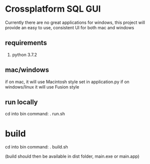 # Crossplatform SQL GUI

Currently there are no great applications for windows, this project
will provide an easy to use, consistent UI for both mac and windows


## requirements
1. python 3.7.2


## mac/windows
if on mac, it will use Macintosh style set in application.py
if on windows/linux it will use Fusion style


## run locally
cd into bin
command: . run.sh


# build
cd into bin
command: . build.sh

(build should then be available in dist folder, main.exe or main.app)